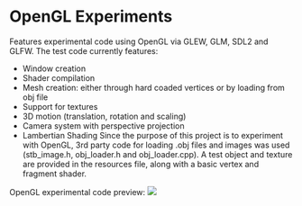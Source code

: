 # OpenGL Experiments
Features experimental code using OpenGL via GLEW, GLM, SDL2 and GLFW. The test code currently features:
  - Window creation
  - Shader compilation
  - Mesh creation: either through hard coaded vertices or by loading from obj file
  - Support for textures
  - 3D motion (translation, rotation and scaling)
  - Camera system with perspective projection
  - Lambertian Shading
Since the purpose of this project is to experiment with OpenGL, 3rd party code for loading .obj files and images was used (stb_image.h, obj_loader.h and obj_loader.cpp). A test object and texture are provided in the resources file, along with a basic vertex and fragment shader.

OpenGL experimental code preview:
![](https://imgur.com/a/P97e60j)